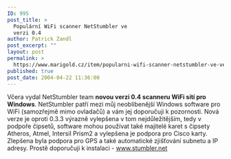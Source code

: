 ```yaml
---
ID: 995
post_title: >
  Populární WiFi scanner NetStumbler ve
  verzi 0.4
author: Patrick Zandl
post_excerpt: ""
layout: post
permalink: >
  https://www.marigold.cz/item/popularni-wifi-scanner-netstumbler-ve-verzi-0-4
published: true
post_date: 2004-04-22 11:36:00
---
```

<P>Včera vydal NetStumbler team <STRONG>novou verzi 0.4 scanneru WiFi sítí pro Windows</STRONG>. NetStumbler patří mezi můj neoblíbenější Windows software pro WiFi (samozřejmě mimo ovladačů) a vám jej doporučuji k pozornosti. Nová verze je oproti 0.3.3 výrazně vylepšena v tom nejdůležitějším, tedy v podpoře čipsetů, software mohou používat také majitelé karet s čipsety Atheros, Atmel, Intersil Prism2 a vylepšena je podpora pro Cisco karty. Zlepšena byla podpora pro GPS a také automatické zjišťování subnetu a IP adresy. Prostě doporučuji k instalaci - <A href="http://www.stumbler.net/">www.stumbler.net</A></P>